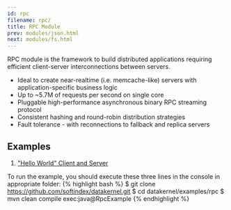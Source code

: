 ```yaml
---
id: rpc
filename: rpc/
title: RPC Module
prev: modules/json.html
next: modules/fs.html
---
```


RPC module is the framework to build distributed applications requiring efficient client-server interconnections between servers.

* Ideal to create near-realtime (i.e. memcache-like) servers with application-specific business logic
* Up to ~5.7M of requests per second on single core
* Pluggable high-performance asynchronous binary RPC streaming protocol
* Consistent hashing and round-robin distribution strategies
* Fault tolerance - with reconnections to fallback and replica servers

## Examples

1. ["Hello World" Client and Server](https://github.com/softindex/datakernel/blob/master/examples/rpc/src/main/java/io/datakernel/examples/RpcExample.java)

To run the example, you should execute these three lines in the console in appropriate folder:
{% highlight bash %}
$ git clone https://github.com/softindex/datakernel.git
$ cd datakernel/examples/rpc
$ mvn clean compile exec:java@RpcExample
{% endhighlight %}